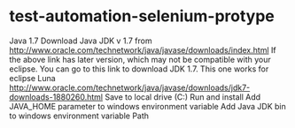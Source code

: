 # test-automation-selenium-protype
Java 1.7
Download Java JDK v 1.7 from http://www.oracle.com/technetwork/java/javase/downloads/index.html
If the above link has later version, which may not be compatible with your eclipse. You can go to this link to download JDK 1.7. This one works for eclipse Luna
http://www.oracle.com/technetwork/java/javase/downloads/jdk7-downloads-1880260.html
Save to local drive (C:) 
Run and install 
Add JAVA_HOME parameter to windows environment variable
Add Java JDK bin to windows environment variable Path


